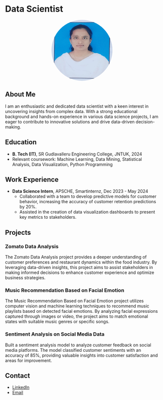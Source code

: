 # Data Scientist

<div style="text-align: center;">
  <img src="assets/images/profile pic.jpg" alt="Data Scientist" style="border-radius: 50%; width: 200px; height: 200px;">
</div>

## About Me
I am an enthusiastic and dedicated data scientist with a keen interest in uncovering insights from complex data. With a strong educational background and hands-on experience in various data science projects, I am eager to contribute to innovative solutions and drive data-driven decision-making.

## Education
- **B. Tech (IT)**, SR Gudlavalleru Engineering College, JNTUK, 2024
- Relevant coursework: Machine Learning, Data Mining, Statistical Analysis, Data Visualization, Python Programming

## Work Experience
- **Data Science Intern**, APSCHE, Smartinternz, Dec 2023 - May 2024
  - Collaborated with a team to develop predictive models for customer behavior, increasing the accuracy of customer retention predictions by 20%.
  - Assisted in the creation of data visualization dashboards to present key metrics to stakeholders.

## Projects

### Zomato Data Analysis
The Zomato Data Analysis project provides a deeper understanding of customer preferences and restaurant dynamics within the food industry. By leveraging data-driven insights, this project aims to assist stakeholders in making informed decisions to enhance customer experience and optimize business strategies.

### Music Recommendation Based on Facial Emotion
The Music Recommendation Based on Facial Emotion project utilizes computer vision and machine learning techniques to recommend music playlists based on detected facial emotions. By analyzing facial expressions captured through images or video, the project aims to match emotional states with suitable music genres or specific songs.

### Sentiment Analysis on Social Media Data
Built a sentiment analysis model to analyze customer feedback on social media platforms. The model classified customer sentiments with an accuracy of 85%, providing valuable insights into customer satisfaction and areas for improvement.

## Contact
- [LinkedIn](https://www.linkedin.com/in/marella-mrudula-036195245?utm_source=share&utm_campaign=share_via&utm_content=profile&utm_medium=android_app)
- [Email](mailto:marellamrudula0510@gmail.com)
